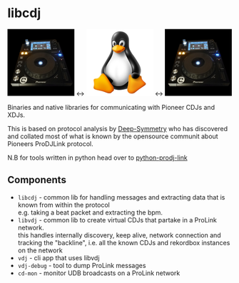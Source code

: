 # libcdj

![xdj-1000 player](doc/xdj-e.png)  <->  ![linux](doc/tux.png)  <->  ![xdj-1000 player](doc/xdj-e.png) 

Binaries and native libraries for communicating with Pioneer CDJs and XDJs.

This is based on protocol analysis by [Deep-Symmetry](https://github.com/Deep-Symmetry/) who has discovered and collated most  of what is known by the opensource communit about Pioneers ProDJLink protocol.

N.B for tools written in python head over to [python-prodj-link](https://github.com/flesniak/python-prodj-link)


## Components

- `libcdj` - common lib for handling messages and extracting data that is known from within the protocol  
  e.g. taking a beat packet and extracting the bpm.
- `libvdj` - common lib to create virtual CDJs that partake in a ProLink network.  
  this handles internally discovery, keep alive, network connection and tracking the "backline", i.e. all the known CDJs and rekordbox instances on the network
- `vdj` - cli app that uses libvdj
- `vdj-debug` - tool to dump ProLink messages
- `cd-mon` - monitor UDB broadcasts on a ProLink network

